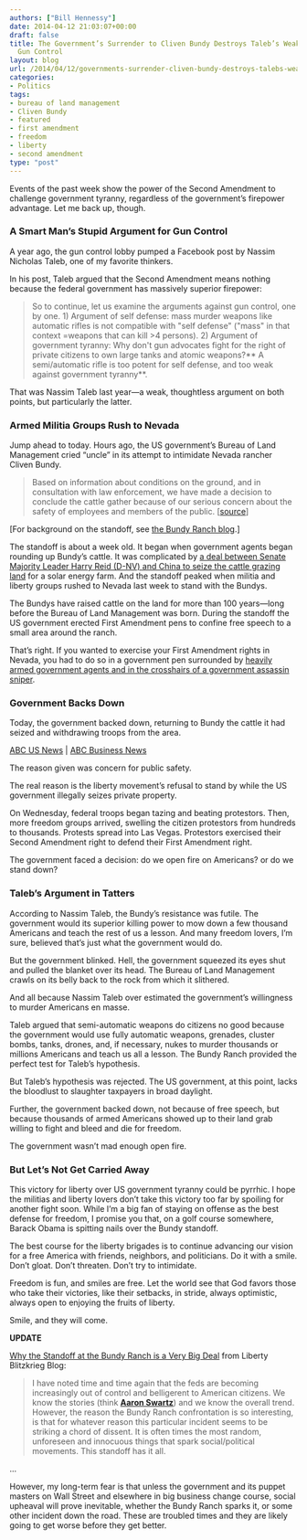 ```yaml
---
authors: ["Bill Hennessy"]
date: 2014-04-12 21:03:07+00:00
draft: false
title: The Government’s Surrender to Cliven Bundy Destroys Taleb’s Weak Argument for
  Gun Control
layout: blog
url: /2014/04/12/governments-surrender-cliven-bundy-destroys-talebs-weak-argument-gun-control/
categories:
- Politics
tags:
- bureau of land management
- Cliven Bundy
- featured
- first amendment
- freedom
- liberty
- second amendment
type: "post"
---
```


Events of the past week show the power of the Second Amendment to challenge government tyranny, regardless of the government’s firepower advantage. Let me back up, though.



### A Smart Man’s Stupid Argument for Gun Control



A year ago, the gun control lobby pumped a Facebook post by Nassim Nicholas Taleb, one of my favorite thinkers.

In his post, Taleb argued that the Second Amendment means nothing because the federal government has massively superior firepower:



> So to continue, let us examine the arguments against gun control, one by one. 1) Argument of self defense: mass murder weapons like automatic rifles is not compatible with "self defense" ("mass" in that context =weapons that can kill >4 persons). 2) Argument of government tyranny: Why don't gun advocates fight for the right of private citizens to own large tanks and atomic weapons?** A semi/automatic rifle is too potent for self defense, and too weak against government tyranny**.



That was Nassim Taleb last year—a weak, thoughtless argument on both points, but particularly the latter.



### Armed Militia Groups Rush to Nevada



Jump ahead to today. Hours ago, the US government’s Bureau of Land Management cried “uncle” in its attempt to intimidate Nevada rancher Cliven Bundy.



> Based on information about conditions on the ground, and in consultation with law enforcement, we have made a decision to conclude the cattle gather because of our serious concern about the safety of employees and members of the public. [[source](https://abcnews.go.com/US/nevada-cattle-rancher-wins-range-war-federal-government/story?id=23302610)]



[For background on the standoff, see [the Bundy Ranch blog](https://bundyranch.blogspot.com/).]

The standoff is about a week old. It began when government agents began rounding up Bundy’s cattle. It was complicated by [a deal between Senate Majority Leader Harry Reid (D-NV) and China to seize the cattle grazing land](https://www.infowars.com/breaking-sen-harry-reid-behind-blm-land-grab-of-bundy-ranch/) for a solar energy farm. And the standoff peaked when militia and liberty groups rushed to Nevada last week to stand with the Bundys.

The Bundys have raised cattle on the land for more than 100 years—long before the Bureau of Land Management was born. During the standoff the US government erected First Amendment pens to confine free speech to a small area around the ranch.

That’s right. If you wanted to exercise your First Amendment rights in Nevada, you had to do so in a government pen surrounded by [heavily armed government agents and in the crosshairs of a government assassin sniper](https://www.naturalnews.com/044654_Bundy_cattle_ranch_government_siege_militarized_police.html#).



### Government Backs Down



Today, the government backed down, returning to Bundy the cattle it had seized and withdrawing troops from the area.



[ABC US News](https://abcnews.go.com/us) | [ABC Business News](https://abcnews.go.com/business)

The reason given was concern for public safety.

The real reason is the liberty movement’s refusal to stand by while the US government illegally seizes private property.

On Wednesday, federal troops began tazing and beating protestors. Then, more freedom groups arrived, swelling the citizen protestors from hundreds to thousands. Protests spread into Las Vegas. Protestors exercised their Second Amendment right to defend their First Amendment right.

The government faced a decision: do we open fire on Americans? or do we stand down?



### Taleb’s Argument in Tatters



According to Nassim Taleb, the Bundy’s resistance was futile. The government would its superior killing power to mow down a few thousand Americans and teach the rest of us a lesson. And many freedom lovers, I’m sure, believed that’s just what the government would do.

But the government blinked. Hell, the government squeezed its eyes shut and pulled the blanket over its head. The Bureau of Land Management crawls on its belly back to the rock from which it slithered.

And all because Nassim Taleb over estimated the government’s willingness to murder Americans en masse.

Taleb argued that semi-automatic weapons do citizens no good because the government would use fully automatic weapons, grenades, cluster bombs, tanks, drones, and, if necessary, nukes to murder thousands or millions Americans and teach us all a lesson. The Bundy Ranch provided the perfect test for Taleb’s hypothesis.

But Taleb’s hypothesis was rejected. The US government, at this point, lacks the bloodlust to slaughter taxpayers in broad daylight.

Further, the government backed down, not because of free speech, but because thousands of armed Americans showed up to their land grab willing to fight and bleed and die for freedom.

The government wasn’t mad enough open fire.



### But Let’s Not Get Carried Away



This victory for liberty over US government tyranny could be pyrrhic. I hope the militias and liberty lovers don’t take this victory too far by spoiling for another fight soon. While I’m a big fan of staying on offense as the best defense for freedom, I promise you that, on a golf course somewhere, Barack Obama is spitting nails over the Bundy standoff.

The best course for the liberty brigades is to continue advancing our vision for a free America with friends, neighbors, and politicians. Do it with a smile. Don’t gloat. Don’t threaten. Don’t try to intimidate.

Freedom is fun, and smiles are free. Let the world see that God favors those who take their victories, like their setbacks, in stride, always optimistic, always open to enjoying the fruits of liberty.

Smile, and they will come.

**UPDATE**

[Why the Standoff at the Bundy Ranch is a Very Big Deal](https://libertyblitzkrieg.com/2014/04/11/why-the-standoff-at-the-bundy-ranch-is-a-very-big-deal/) from Liberty Blitzkrieg Blog:



> I have noted time and time again that the feds are becoming increasingly out of control and belligerent to American citizens. We know the stories (think **[Aaron Swartz](https://libertyblitzkrieg.com/2013/01/14/remembering-internet-prodigy-and-activist-aaron-swartz-1986-2013-your-life-is-an-inspiration/)**) and we know the overall trend. However, the reason the Bundy Ranch confrontation is so interesting, is that for whatever reason this particular incident seems to be striking a chord of dissent. It is often times the most random, unforeseen and innocuous things that spark social/political movements. This standoff has it all.

...

However, my long-term fear is that unless the government and its puppet masters on Wall Street and elsewhere in big business change course, social upheaval will prove inevitable, whether the Bundy Ranch sparks it, or some other incident down the road. These are troubled times and they are likely going to get worse before they get better.
